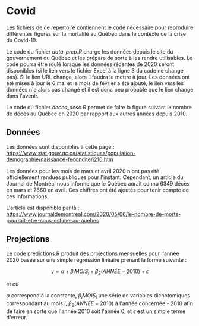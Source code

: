 # Covid
Les fichiers de ce répertoire contiennent le code nécessaire pour reproduire différentes figures sur la mortalité au Québec dans le contexte de la crise du Covid-19. 

Le code du fichier _data_prep.R_ charge les données depuis le site du gouvernement du Québec et les prépare de sorte à les rendre utilisables. Le code pourra être roulé lorsque les données récentes de 2020 seront disponibles (si le lien vers le fichier Excel à la ligne 3 du code ne change pas). Si le lien URL change, alors il faudra le mettre à jour. Les données ont été mises à jour le 6 mai et le mois de février a été ajouté, le lien vers les données n'a alors pas changé et il est donc peu probable que le lien change dans l'avenir. 

Le code du fichier _deces_desc.R_ permet de faire la figure suivant le nombre de décès au Québec en 2020 par rapport aux autres années depuis 2010. 

## Données
Les données sont disponibles à cette page : https://www.stat.gouv.qc.ca/statistiques/population-demographie/naissance-fecondite/i210.htm

Les données pour les mois de mars et avril 2020 n'ont pas été officiellement rendues publiques pour l'instant. Cependant, un article du Journal de Montréal nous informe que le Québec aurait connu 6349 décès en mars et 7660 en avril. Ces chiffres ont été ajoutés pour tenir compte de ces informations.

L'article est disponible par là : https://www.journaldemontreal.com/2020/05/06/le-nombre-de-morts-pourrait-etre-sous-estime-au-quebec


## Projections
Le code predictions.R produit des projections mensuelles pour l'année 2020 basée sur une simple régression linéaire prenant la forme suivante : 

$$\gamma = \alpha + \beta_{i}MOIS_{i} + \beta_{2}(ANNÉE-2010) + \epsilon $$

et où

$\alpha$ correspond à la constante, $\beta_{i}MOIS_{i}$ une série de variables dichotomiques correspondant au mois $i$, $\beta_2(ANNÉE-2010)$ à l'année concernée - 2010 afin de faire en sorte que l'année 2010 soit l'année 0, et $\epsilon$ est un simple terme d'erreur. 